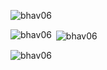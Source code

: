 <p align="left"> <img src="https://komarev.com/ghpvc/?username=bhav06&label=Profile%20views&color=0e75b6&style=flat" alt="bhav06" /> </p>

<p><img align="left" src="https://github-readme-stats.vercel.app/api/top-langs?username=bhav06&theme=dark&show_icons=true&locale=en&layout=compact" alt="bhav06" /></p>

<p>&nbsp;<img align="center" src="https://github-readme-stats.vercel.app/api?username=bhav06&theme=dark&show_icons=true&locale=en" alt="bhav06" /></p>

<p><img align="center" src="https://github-readme-streak-stats.herokuapp.com/?user=bhav06&theme=dark&" alt="bhav06" /></p>

